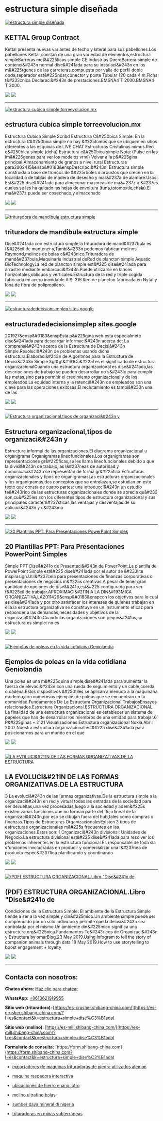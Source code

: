 # estructura simple diseñada

<a href="https://swt.shibang-china.com/?l=es&img&k=estructura+simple+dise%C3%B1ada" target="_blank">![estructura simple diseñada](http://static.shibang-china.com/all-800x300/502.jpg)</a>

## KETTAL Group Contract
Kettal presenta nuevas variantes de techo y lateral para sus pabellones.Los pabellones Kettal,constan de una gran variedad de elementos,estructura simpleBarreras met&#225licas simple CE Industrias DueroBarrera simple de contenci&#243n normal dise&#241ada para su instalaci&#243n en los m&#225rgenes de las carreteras,compuesta por valla de perfil doble onda,separador est&#225ndar,conector y poste Tubular 120 cada 4 m.Ficha t&#233cnica Declaraci&#243n de prestaciones.BMSNA4 T 2000.BMSNA4 T 2000.


<a href="https://whatsapp.shibangsoft.com/WhatsApp.php" target="_blank" title="WhatsApp">![](http://static.shibang-china.com/icon/whatsapp.png)</a> <a href="https://swt.shibang-china.com/?l=es&icon&k=estructura+simple+dise%C3%B1ada" target="_blank">![](http://static.shibang-china.com/icon/chat-es.png)</a>

---

<a href="https://swt.shibang-china.com/?l=es&img&k=estructura+simple+dise%C3%B1ada" target="_blank">![estructura cubica simple torreevolucion.mx](http://static.shibang-china.com/all-800x300/967.jpg)</a>

## estructura cubica simple torreevolucion.mx
Estructura Cubica Simple Scribd Estructura C&#250bica Simple: En la estructura C&#250bica simple no hay &#225tomos que se ubiquen en sitios diferentes a las esquinas de.LIVE CHAT Estructuras Cristalinas mimus.Red c&#250bica simple (dcha) Estructura c&#250bica simple Nota: (Pulse en las im&#225genes para ver los modelos vrml) Volver a la p&#225gina principal.Almacenamiento de granos a nivel rural Estructuras para2002415&ensp&#0183&enspDescripci&#243n: Estructura simple construida a base de troncos de &#225rboles o arbustos que crecen en la localidad o de tablas de madera de desecho y mar&#237a de alambre.Usos: Est&#225 dise&#241ada para almacenar mazorcas de ma&#237z a &#237es cuales se les ha quitado las hojas de envoltura (tuna,totomoxtle,chala).El ma&#237z puede ser cosechado,y almacenado


<a href="https://whatsapp.shibangsoft.com/WhatsApp.php" target="_blank" title="WhatsApp">![](http://static.shibang-china.com/icon/whatsapp.png)</a> <a href="https://swt.shibang-china.com/?l=es&icon&k=estructura+simple+dise%C3%B1ada" target="_blank">![](http://static.shibang-china.com/icon/chat-es.png)</a>

---

<a href="https://swt.shibang-china.com/?l=es&img&k=estructura+simple+dise%C3%B1ada" target="_blank">![trituradora de mandibula estructura simple](http://static.shibang-china.com/all-800x300/755.jpg)</a>

## trituradora de mandibula estructura simple
Dise&#241ada con estructura simple,la trituradora de mand&#237bula es f&#225cil de mantener y,Tambi&#233n podemos fabricar molinos Raymond,molinos de bolas c&#243nico,Trituradora de mand&#237bula,Maquinaria industrial deRed de plancton simple Aquatic BioTechnologyLa red de plancton simple est&#225 dise&#241ada para arrastre mediante embarcaci&#243n.Puede utilizarse en lances horizontales,oblicuos y verticales.Estructura de la red y triple cogida fabricada en acero inoxidable AISI 316.Red de plancton fabricada en Nytal y lona de fibra de polipropileno.


<a href="https://whatsapp.shibangsoft.com/WhatsApp.php" target="_blank" title="WhatsApp">![](http://static.shibang-china.com/icon/whatsapp.png)</a> <a href="https://swt.shibang-china.com/?l=es&icon&k=estructura+simple+dise%C3%B1ada" target="_blank">![](http://static.shibang-china.com/icon/chat-es.png)</a>

---

<a href="https://swt.shibang-china.com/?l=es&img&k=estructura+simple+dise%C3%B1ada" target="_blank">![estructuradedecisionsimplep sites.google](http://static.shibang-china.com/all-800x300/622.jpg)</a>

## estructuradedecisionsimplep sites.google
201927&ensp&#0183&enspEsta p&#225gina web esta especialmete dise&#241ada para descargar informaci&#243n acerca de: La comprensi&#243n acerca de la Estructura de Decisi&#243n Simple.Resoluci&#243n de problemas usando dicha estructura.Elaboraci&#243n de Algoritmos para la Estructura de Decisi&#243n Simple &gt&gt&#191Cu&#225l es el significado de estructura organizacionalCuando una estructura organizacional es dise&#241ada,las descripciones de trabajo se pueden desarrollar no s&#243lo para cumplir las metas,sino para permitir el crecimiento organizacional y de los empleados.La equidad interna y la retenci&#243n de empleados son una clave para las operaciones exitosas.El reclutamiento es tambi&#233n una de las


<a href="https://whatsapp.shibangsoft.com/WhatsApp.php" target="_blank" title="WhatsApp">![](http://static.shibang-china.com/icon/whatsapp.png)</a> <a href="https://swt.shibang-china.com/?l=es&icon&k=estructura+simple+dise%C3%B1ada" target="_blank">![](http://static.shibang-china.com/icon/chat-es.png)</a>

---

<a href="https://swt.shibang-china.com/?l=es&img&k=estructura+simple+dise%C3%B1ada" target="_blank">![Estructura organizacional,tipos de organizaci&#243n y](http://static.shibang-china.com/all-800x300/879.jpg)</a>

## Estructura organizacional,tipos de organizaci&#243n y
Estructura informal de las organizaciones.El diagrama organizacional u organigrama Organigramas lineofuncionales.Los organigramas son representaciones gr&#225ficas,se les llama lineofuncionales debido a que la divisi&#243n de trabajo,las l&#237neas de autoridad y comunicaci&#243n se representan de forma gr&#225fica.Estructuras organizacionales y tipos de organigramasLas estructuras organizacionales y los organigramas,dos conceptos que se entrelazan,se estudian en este texto que consta de cuatro partes: una introducci&#243n un estudio te&#243rico de las estructuras organizacionales donde se aprecia qu&#233 son,cu&#225les son los diferentes tipos de estructura organizacional y sus principales caracter&#237sticas,las ventajas y desventajas de su aplicaci&#243n y c&#243mo


<a href="https://whatsapp.shibangsoft.com/WhatsApp.php" target="_blank" title="WhatsApp">![](http://static.shibang-china.com/icon/whatsapp.png)</a> <a href="https://swt.shibang-china.com/?l=es&icon&k=estructura+simple+dise%C3%B1ada" target="_blank">![](http://static.shibang-china.com/icon/chat-es.png)</a>

---

<a href="https://swt.shibang-china.com/?l=es&img&k=estructura+simple+dise%C3%B1ada" target="_blank">![20 Plantillas PPT: Para Presentaciones PowerPoint Simples](http://static.shibang-china.com/all-800x300/859.jpg)</a>

## 20 Plantillas PPT: Para Presentaciones PowerPoint Simples
Simple PPT Dise&#241o de Presentaci&#243n de PowerPoint.La plantilla de PowerPoint Simple est&#225 dise&#241ada por el autor de &#233lite inspirasign.Util&#237cela para presentaciones de finanzas corporativas o presentaciones de negocios m&#225s creativas.A pesar de tener gran cantidad de opciones de dise&#241o,est&#225 configurada para ser f&#225cil de trabajar.APROXIMACI&#211N A LA DIN&#193MICA ORGANIZATIVA,LA2011429&ensp&#0183&enspcon los objetivos para lo cual es dise&#241ada y por otro satisfacer los intereses de quienes trabajan en ella.la estructura organizativa se constituye en un instrumento eficaz para responder a las demandas,necesidades y objetivos de la organizaci&#243n.Cuando las organizaciones son peque&#241as,su estructura es simple: no es


<a href="https://whatsapp.shibangsoft.com/WhatsApp.php" target="_blank" title="WhatsApp">![](http://static.shibang-china.com/icon/whatsapp.png)</a> <a href="https://swt.shibang-china.com/?l=es&icon&k=estructura+simple+dise%C3%B1ada" target="_blank">![](http://static.shibang-china.com/icon/chat-es.png)</a>

---

<a href="https://swt.shibang-china.com/?l=es&img&k=estructura+simple+dise%C3%B1ada" target="_blank">![Ejemplos de poleas en la vida cotidiana Geniolandia](http://static.shibang-china.com/all-800x300/1360.jpg)</a>

## Ejemplos de poleas en la vida cotidiana Geniolandia
Una polea es una m&#225quina simple,dise&#241ada para aumentar la fuerza de elevaci&#243n con una rueda de seguimiento y un cable,cuerda o cadena.Estos dispositivos &#250tiles se aplican a menudo a la maquinaria moderna,con numerosos ejemplos de poleas que se encuentran en tu comunidad.Fundamentos De La Estructura Organizacional TrabajosEnsayos relacionados.Estructura Organizacional.ESTRUCTURA ORGANIZACIONAL La finalidad de una estructura organizacional es establecer un sistema de papeles que han de desarrollar los miembros de una entidad para trabajar.6 P&#225ginas • 2121 Visualizaciones.Estructura organizacional Nokia.Abril 2007 Nuestra estructura organizacional est&#225 dise&#241ada para posicionarnos para un mundo en el que


<a href="https://whatsapp.shibangsoft.com/WhatsApp.php" target="_blank" title="WhatsApp">![](http://static.shibang-china.com/icon/whatsapp.png)</a> <a href="https://swt.shibang-china.com/?l=es&icon&k=estructura+simple+dise%C3%B1ada" target="_blank">![](http://static.shibang-china.com/icon/chat-es.png)</a>

---

<a href="https://swt.shibang-china.com/?l=es&img&k=estructura+simple+dise%C3%B1ada" target="_blank">![LA EVOLUCI&#211N DE LAS FORMAS ORGANIZATIVAS.DE LA ESTRUCTURA](http://static.shibang-china.com/all-800x300/487.jpg)</a>

## LA EVOLUCI&#211N DE LAS FORMAS ORGANIZATIVAS.DE LA ESTRUCTURA
3 La evoluci&#243n de las [armas organizativas.De la estructura simple a la organizaci&#243n en red y virtual todas las entradas de la sociedad para ser devueltas,una vez procesadas,luego a la sociedad y adem&#225s existen varias funciones que no forman parte del flujo lineal de la organizaci&#243n,por eso se dibujan fuera del hub,tales como compras o finanzas.Tipos de Estructuras OrganizacionalesExisten 3 tipos de estructuras organizacionales m&#225s frecuentes en las organizaciones.Estas son: 1.Organizaci&#243n divisional: Unidades de Negocio.La estructura divisional est&#225 dise&#241ada para resolver los problemas inherentes en la estructura funcional.Es responsable de toda sla sfunciones involucradas en producir y comercializar una l&#237nea de producto espec&#237fica planificando y coordinando


<a href="https://whatsapp.shibangsoft.com/WhatsApp.php" target="_blank" title="WhatsApp">![](http://static.shibang-china.com/icon/whatsapp.png)</a> <a href="https://swt.shibang-china.com/?l=es&icon&k=estructura+simple+dise%C3%B1ada" target="_blank">![](http://static.shibang-china.com/icon/chat-es.png)</a>

---

<a href="https://swt.shibang-china.com/?l=es&img&k=estructura+simple+dise%C3%B1ada" target="_blank">![(PDF) ESTRUCTURA ORGANIZACIONAL.Libro "Dise&#241o de](http://static.shibang-china.com/all-800x300/36.jpg)</a>

## (PDF) ESTRUCTURA ORGANIZACIONAL.Libro "Dise&#241o de
Condiciones de la Estructura Simple: El ambiente de la Estructura Simple tiende a ser a la vez simple y din&#225mico.Un ambiente simple puede ser comprendido por un solo individuo y permite que la decisi&#243n sea controlada por el mismo.Un ambiente din&#225mico significa una estructura org&#225nica.Fundamentos Te&#243ricos de Organizaci&#243n y Estructura by omarBlog.23 May 2019.Using Infogram to tell the story of companion animals through data 18 May 2019.How to use storytelling to boost engagement + loyalty


<a href="https://whatsapp.shibangsoft.com/WhatsApp.php" target="_blank" title="WhatsApp">![](http://static.shibang-china.com/icon/whatsapp.png)</a> <a href="https://swt.shibang-china.com/?l=es&icon&k=estructura+simple+dise%C3%B1ada" target="_blank">![](http://static.shibang-china.com/icon/chat-es.png)</a>

---
## Contacta con nosotros:

**Chatea ahora:** [Haz clic para chatear](https://swt.shibang-china.com?l=es&contact&k=estructura+simple+dise%C3%B1ada)

**WhatsApp:**  [+8613621919955](https://whatsapp.shibangsoft.com/WhatsApp.php)

**Sitio web (trituradora):** [https://es-crusher.shibang-china.com/](https://es-crusher.shibang-china.com/?l=es&contact&k=estructura+simple+dise%C3%B1ada)

**Sitio web (molino):** [https://es-mill.shibang-china.com/](https://es-mill.shibang-china.com/?l=es&contact&k=estructura+simple+dise%C3%B1ada)

**Formulario de consulta:** [https://form.shibang-china.com](https://form.shibang-china.com?l=es&contact&k=estructura+simple+dise%C3%B1ada)

* [exportadores de maquinas trituradoras de piedra utilizados aleman](../79/exportadores%20de%20maquinas%20trituradoras%20de%20piedra%20utilizados%20aleman.md)

* [maquina raspadora interactiva](../69/maquina%20raspadora%20interactiva.md)

* [ubicaciones de hierro enano lotro](../80/ubicaciones%20de%20hierro%20enano%20lotro.md)

* [molino ultrafino bolas](../71/molino%20ultrafino%20bolas.md)

* [sumber daya mineral di nigeria](../70/sumber%20daya%20mineral%20di%20nigeria.md)

* [trituradoras en minas subterráneas](../74/trituradoras%20en%20minas%20subterr%C3%A1neas.md)